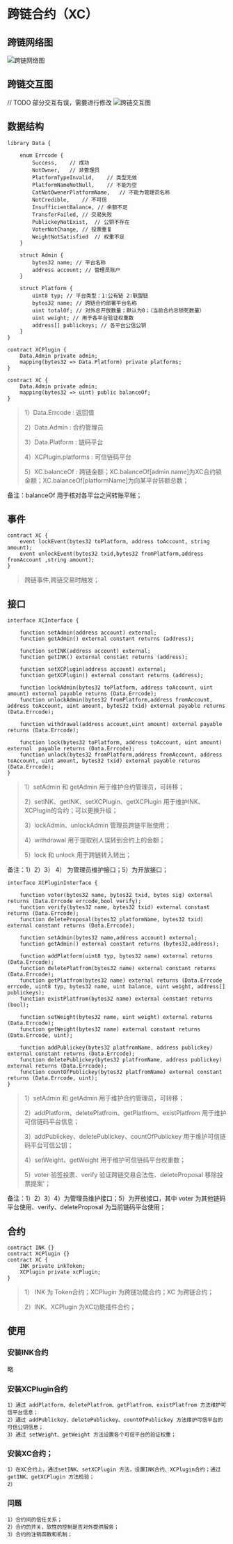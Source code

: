 # 跨链合约（XC）

## 跨链网络图

![跨链网络图](assets/1.jpeg)

## 跨链交互图
// TODO 部分交互有误，需要进行修改
![跨链交互图](assets/1.png)

## 数据结构 

```
library Data {

    enum Errcode {
        Success,    // 成功
        NotOwner,   // 非管理员
        PlatformTypeInvalid,    // 类型无效
        PlatformNameNotNull,    // 不能为空
        CatNotOwenerPlatformName,   // 不能为管理员名称
        NotCredible,    // 不可信
        InsufficientBalance, // 余额不足
        TransferFailed, // 交易失败
        PublickeyNotExist,  // 公钥不存在
        VoterNotChange, // 投票重复
        WeightNotSatisfied  // 权重不足
    }

    struct Admin {
        bytes32 name; // 平台名称
        address account; // 管理员账户
    }

    struct Platform {
        uint8 typ; // 平台类型：1:公有链 2:联盟链
        bytes32 name; // 跨链合约部署平台名称
        uint totalOf; // 对外总开放数量；默认为0；（当前合约总锁死数量）
        uint weight; // 用于各平台验证权重数
        address[] publickeys; // 各平台公信公钥
    }
}

contract XCPlugin {
    Data.Admin private admin;
    mapping(bytes32 => Data.Platform) private platforms;
}

contract XC {
    Data.Admin private admin;
    mapping(bytes32 => uint) public balanceOf;
}
```

> 1）Data.Errcode : 返回值
> 
> 2）Data.Admin : 合约管理员
> 
> 3）Data.Platform : 链码平台
>
> 4）XCPlugin.platforms : 可信链码平台
> 
> 5）XC.balanceOf : 跨链金额；XC.balanceOf[admin.name]为XC合约锁金额；XC.balanceOf[platformName]为向某平台转额总数；

备注：balanceOf 用于核对各平台之间转账平账；


## 事件

```
contract XC {
    event lockEvent(bytes32 toPlatform, address toAccount, string amount);
    event unlockEvent(bytes32 txid,bytes32 fromPlatform,address fromAccount ,string amount);
}
```

> 跨链事件,跨链交易时触发；

## 接口 

```
interface XCInterface {

    function setAdmin(address account) external;
    function getAdmin() external constant returns (address);
    
    function setINK(address account) external;
    function getINK() external constant returns (address);
    
    function setXCPlugin(address account) external;
    function getXCPlugin() external constant returns (address);
    
    function lockAdmin(bytes32 toPlatform, address toAccount, uint amount) external payable returns (Data.Errcode);
    function unlockAdmin(bytes32 fromPlatform,address fromAccount, address toAccount, uint amount, bytes32 txid) external payable returns (Data.Errcode);
    
    function withdrawal(address account,uint amount) external payable returns (Data.Errcode);
    
    function lock(bytes32 toPlatform, address toAccount, uint amount) external  payable returns (Data.Errcode);
    function unlock(bytes32 fromPlatform,address fromAccount, address toAccount, uint amount, bytes32 txid) external payable returns (Data.Errcode);  
}
```
> 1）setAdmin 和 getAdmin 用于维护合约管理员，可转移；
>
> 2）setINK、getINK、setXCPlugin、getXCPlugin 用于维护INK、XCPlugin的合约；可以更换升级；
>
> 3）lockAdmin、unlockAdmin 管理员跨链平账使用；
>
> 4）withdrawal 用于提取别人误转到合约上的金额；
>
> 5）lock 和 unlock 用于跨链转入转出；
> 

备注：1）2）3） 4） 为管理员维护接口；5）为开放接口；

```
interface XCPluginInterface { 

    function voter(bytes32 name, bytes32 txid, bytes sig) external returns (Data.Errcode errcode,bool verify);
    function verify(bytes32 name, bytes32 txid) external constant returns (Data.Errcode);
    function deleteProposal(bytes32 platformName, bytes32 txid) external constant returns (Data.Errcode);
    
    function setAdmin(bytes32 name,address account) external;
    function getAdmin() external constant returns (bytes32,address);
    
    function addPlatform(uint8 typ, bytes32 name) external returns (Data.Errcode);
    function deletePlatfrom(bytes32 name) external constant returns (Data.Errcode);
    function getPlatfrom(bytes32 name) external returns (Data.Errcode errcode, uint8 typ, bytes32 name, uint balance, uint weight, address[] publickeys);
    function existPlatfrom(bytes32 name) external constant returns (bool);
    
    function setWeight(bytes32 name, uint weight) external returns (Data.Errcode);
    function getWeight(bytes32 name) external constant returns (Data.Errcode, uint);
    
    function addPublickey(bytes32 platfromName, address publickey) external constant returns (Data.Errcode);
    function deletePublickey(bytes32 platfromName, address publickey) external returns (Data.Errcode);
    function countOfPublickey(bytes32 platfromName) external constant returns (Data.Errcode, uint);
}
```
> 1）setAdmin 和 getAdmin 用于维护合约管理员，可转移；
>
> 2）addPlatform、deletePlatfrom、getPlatfrom、existPlatfrom 用于维护可信链码平台信息；
>
> 3）addPublickey、deletePublickey、countOfPublickey 用于维护可信链码平台可信公钥；
>
> 4）setWeight、getWeight 用于维护可信链码平台权重数；
>
> 5）voter 验签投票、verify 验证跨链交易合法性、deleteProposal 移除投票提案'；
> 

备注：1）2）3）4）为管理员维护接口；5）为开放接口，其中 voter 为其他链码平台使用、verify、deleteProposal 为当前链码平台使用；

## 合约

```
contract INK {}
contract XCPlugin {}
contract XC {
    INK private inkToken;
    XCPlugin private xcPlugin;
}
```
> 1） INK 为 Token合约；XCPlugin 为跨链功能合约；XC 为跨链合约；
>
> 2）INK、XCPlugin 为XC功能插件合约；
> 

## 使用

### 安装INK合约
略
### 安装XCPlugin合约
```
1）通过 addPlatform、deletePlatfrom、getPlatfrom、existPlatfrom 方法维护可信平台信息；
2）通过 addPublickey、deletePublickey、countOfPublickey 方法维护可信平台的可信公钥信息；
3）通过 setWeight、getWeight 方法设置各个可信平台的验证权重；
```

### 安装XC合约；

```
1）在XC合约上，通过setINK、setXCPlugin 方法，设置INK合约、XCPlugin合约；通过getINK、getXCPlugin 方法检验；
2）
```

### 问题

```
1）合约间的信任关系；
2）合约的开关，软性的控制是否对外提供服务；
3）合约的注销函数和机制；
```